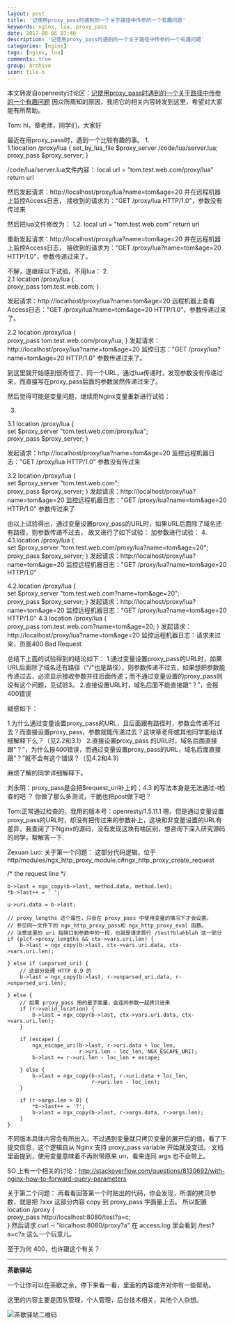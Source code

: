```yaml
---
layout: post
title: '记使用proxy_pass时遇到的一个关于路径中传参的一个有趣问题'
keywords: nginx, lua, proxy_pass
date: 2017-08-06 07:40
description: '记使用proxy_pass时遇到的一个关于路径中传参的一个有趣问题'
categories: [nginx]
tags: [nginx, lua]
comments: true
group: archive
icon: file-o
---
```


本文转发自openresty讨论区：[记使用proxy_pass时遇到的一个关于路径中传参的一个有趣问题](https://groups.google.com/forum/#!topic/openresty/5j2cxTl_Cj0)
因众所周知的原因，我把它的相关内容转发到这里，希望对大家能有所帮助。

Tom:
hi，章老师，同学们，大家好

最近在用proxy_pass时，遇到一个比较有趣的事。
1.   
1.1location /proxy/lua {
        set_by_lua_file $proxy_server /code/lua/server.lua;                                                                                                           
        proxy_pass $proxy_server;
    } 

/code/lua/server.lua文件内容：
local url = "tom.test.web.com/proxy/lua"
return url


然后发起请求：http://localhost/proxy/lua?name=tom&age=20
并在远程机器上监控Access日志， 接收到的请求为："GET /proxy/lua HTTP/1.0"，参数没有传过来

然后把lua文件修改为：
1.2.
local url = "tom.test.web.com"
return url

重新发起请求：http://localhost/proxy/lua?name=tom&age=20
并在远程机器上监控Access日志， 接收到的请求为："GET /proxy/lua?name=tom&age=20 HTTP/1.0"，参数传递过来了。

不解，遂继续以下试验，不用lua：
2.   
2.1   location /proxy/lua {                                                                                                
        proxy_pass tom.test.web.com;
    } 

发起请求：http://localhost/proxy/lua?name=tom&age=20
远程机器上查看Access日志："GET /proxy/lua?name=tom&age=20 HTTP/1.0"，参数传递过来了。

2.2 location /proxy/lua {                                                                                                
        proxy_pass tom.test.web.com/proxy/lua;
    } 
发起请求：http://localhost/proxy/lua?name=tom&age=20
监控日志："GET /proxy/lua?name=tom&age=20 HTTP/1.0"   参数传递过来了。

到这里就开始感到很奇怪了，同一个URL，通过lua传递时，发现参数没有传递过来，而直接写在proxy_pass后面的参数居然传递过来了。

然后觉得可能是变量问题，继续用Nginx变量重新进行试验：

3. 
3.1    location /proxy/lua {      
        set $proxy_server "tom.test.web.com/proxy/lua";                                                                                 
        proxy_pass $proxy_server;
    } 

发起请求：http://localhost/proxy/lua?name=tom&age=20
监控远程机器日志："GET /proxy/lua HTTP/1.0"          参数没有传过来

3.2    location /proxy/lua {      
        set $proxy_server "tom.test.web.com";                                                                                 
        proxy_pass $proxy_server;
    } 
发起请求：http://localhost/proxy/lua?name=tom&age=20
监控远程机器日志："GET /proxy/lua?name=tom&age=20 HTTP/1.0"       参数传过来了

由以上试验得出，通过变量设置proxy_pass的URL时，如果URL后面除了域名还有路径，则参数传递不过去，
故又进行了如下试验：
加参数进行试验：
4.
4.1.location /proxy/lua {      
        set $proxy_server "tom.test.web.com/proxy/lua?name=tom&age=20";                                                                                 
        proxy_pass $proxy_server;
    } 
发起请求：http://localhost/proxy/lua?name=tom&age=20
监控远程机器日志："GET /proxy/lua?name=tom&age=20 HTTP/1.0"

4.2.location /proxy/lua {      
        set $proxy_server "tom.test.web.com?name=tom&age=20";                                                                                 
        proxy_pass $proxy_server;
    } 
发起请求：http://localhost/proxy/lua?name=tom&age=20
监控远程机器日志："GET /proxy/lua?name=tom&age=20 HTTP/1.0"
4.3
location /proxy/lua {                                                                                     
        proxy_pass tom.test.web.com?name=tom&age=20;
    } 
发起请求：http://localhost/proxy/lua?name=tom&age=20
监控远程机器日志：请求未过来，页面400 Bad Request

总结下上面的试验得到的结论如下：
1.通过变量设置proxy_pass的URL时，如果URL后面除了域名还有路径（"/"也是路径），则参数传递不过去，如果想把参数能传递过去，必须显示接收参数并往后面传递；而不通过变量设置的proxy_pass则没有这个问题，见试验3。
2.直接设置URL时，域名后面不能直接跟“？”，会报400错误

疑惑如下：

1.为什么通过变量设置proxy_pass的URL，且后面跟有路径时，参数会传递不过去？而直接设置proxy_pass，参数就能传递过去？这块章老师或其他同学能给详细解释下么？（见2.2和3.1）
2.直接设置proxy_pass 的URL时，域名后面直接跟“？”，为什么报400错误，而通过变量设置proxy_pass的URL，域名后面直接跟“？”就不会有这个错误？（见4.2和4.3）

麻烦了解的同学详细解释下。

刘永明：proxy_pass是会把$request_uri补上的；4.3 的写法本身是无法通过-t检查的吧 ？  你做了那么多测试，干脆也把post做下吧？

Tom:正常通过检查的，我用的版本号：openresty/1.5.11.1
嗯，但是通过变量设置proxy_pass的URL时，却没有把传过来的参数补上，这块和非变量设置的URL有差异，我查阅了下Nginx的源码，没有发现这块有啥区别，想咨询下深入研究源码的同学，帮解答一下.

Zexuan Luo:
关于第一个问题：
这部分代码逻辑，位于 http/modules/ngx_http_proxy_module.c#ngx_http_proxy_create_request

/* the request line */

    b->last = ngx_copy(b->last, method.data, method.len);
    *b->last++ = ' ';

    u->uri.data = b->last;

    // proxy_lengths 这个属性，只会在 proxy_pass 中使用变量的情况下才会设置。
    // 参见同一文件下的 ngx_http_proxy_pass和 ngx_http_proxy_eval 函数。
    // 注意这里的 uri 指端口到参数中的一段，也就是请求首行 /test?blahblah 这一部分
    if (plcf->proxy_lengths && ctx->vars.uri.len) {
        b->last = ngx_copy(b->last, ctx->vars.uri.data, ctx->vars.uri.len);

    } else if (unparsed_uri) {
        // 这部分处理 HTTP 0.9 的
        b->last = ngx_copy(b->last, r->unparsed_uri.data, r->unparsed_uri.len);

    } else {
        // 如果 proxy_pass 用的是字面量，会连同参数一起拷贝进来
        if (r->valid_location) {
            b->last = ngx_copy(b->last, ctx->vars.uri.data, ctx->vars.uri.len);
        }

        if (escape) {
            ngx_escape_uri(b->last, r->uri.data + loc_len,
                           r->uri.len - loc_len, NGX_ESCAPE_URI);
            b->last += r->uri.len - loc_len + escape;

        } else {
            b->last = ngx_copy(b->last, r->uri.data + loc_len,
                               r->uri.len - loc_len);
        }

        if (r->args.len > 0) {
            *b->last++ = '?';
            b->last = ngx_copy(b->last, r->args.data, r->args.len);
        }
    }

不同版本具体内容会有所出入。不过遇到变量就只拷贝变量的展开后的值，看了下提交信息，这个逻辑自从 Nginx 支持 proxy_pass variable 开始就没变过。
文档里面提到，使用变量意味着不再附带原来 uri，看来连同 args 也不会带上。

SO 上有一个相关的讨论：http://stackoverflow.com/questions/8130692/with-nginx-how-to-forward-query-parameters

关于第二个问题：
再看看回答第一个时贴出的代码，你会发现，所谓的拷贝参数，就是把 ?xxx 这部分内容 copy 到 proxy_pass 字面量上去。
所以配置
location /proxy {                                                          
    proxy_pass http://localhost:8080/test?a=c;                             
}
然后请求
curl -i "localhost:8080/proxy?a"
在 access.log 里会看到
/test?a=c?a
这么一个玩意儿。

至于为何 400，也许跟这个有关？

----

**茶歇驿站**

一个让你可以在茶歇之余，停下来看一看，里面的内容或许对你有一些帮助。

这里的内容主要是团队管理，个人管理，后台技术相关，其他个人杂想。

![茶歇驿站二维码](http://oqos7hrvp.bkt.clouddn.com/blog/tech_tea.jpg)
